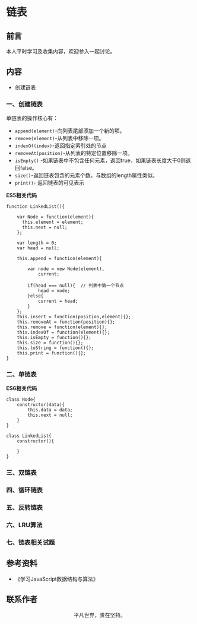 # 链表

## 前言

本人平时学习及收集内容，欢迎参入一起讨论。

## 内容

- 创建链表

### 一、创建链表

单链表的操作核心有：

- `append(element)`-向列表尾部添加一个新的项。
- `remove(element)`-从列表中移除一项。
- `indexOf(index)`-返回指定索引处的节点
- `removeAt(position)`-从列表的特定位置移除一项。
- `isEmpty()` -如果链表中不包含任何元素，返回true，如果链表长度大于0则返回false。
- `size()`-返回链表包含的元素个数。与数组的length属性类似。
- `print()`- 返回链表的可见表示

**ES5相关代码**

```
function LinkedList(){

    var Node = function(element){
      this.element = element;
      this.next = null;  
    };

    var length = 0;
    var head = null;

    this.append = function(element){
        
        var node = new Node(element),
            current;

        if(head === null){  // 列表中第一个节点
            head = node;
        }else{
            current = head;
        }
    };
    this.insert = function(position,element){};
    this.removeAt = function(position){};
    this.remove = function(element){};
    this.indexOf = function(element){};
    this.isEmpty = function(){};
    this.size = function(){};
    this.toString = function(){};
    this.print = function(){};
}
```

### 二、单链表

**ES6相关代码**

```
class Node{
    constructor(data){
        this.data = data;
        this.next = null;
    }
}

class LinkedList{
    constructor(){

    }
}
```

### 三、双链表

### 四、循环链表

### 五、反转链表

### 六、LRU算法

### 七、链表相关试题

## 参考资料

- 《学习JavaScript数据结构与算法》

## 联系作者

<div align="center">
    <p>
        平凡世界，贵在坚持。
    </p>
    <img :src="$withBase('/about/contact.png')" />
</div>